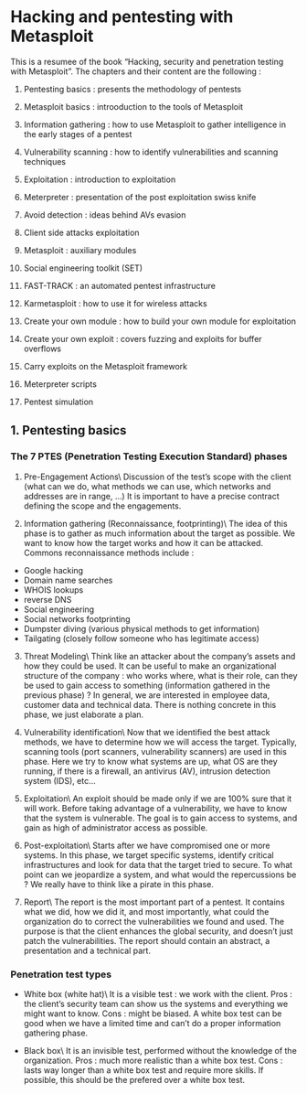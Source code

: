 # Hacking and pentesting with Metasploit

This is a resumee of the book “Hacking, security and penetration testing with Metasploit”.
The chapters and their content are the following :

1. Pentesting basics : presents the methodology of pentests

2. Metasploit basics : introoduction to the tools of Metasploit

3. Information gathering : how to use Metasploit to gather intelligence in the early stages of a pentest

4. Vulnerability scanning : how to identify vulnerabilities and scanning techniques

5. Exploitation : introduction to exploitation

6. Meterpreter : presentation of the post exploitation swiss knife

7. Avoid detection : ideas behind AVs evasion

8. Client side attacks exploitation

9. Metasploit : auxiliary modules

10. Social engineering toolkit (SET)

11. FAST-TRACK : an automated pentest infrastructure

12. Karmetasploit : how to use it for wireless attacks

13. Create your own module : how to build your own module for exploitation

14. Create your own exploit : covers fuzzing and exploits for buffer overflows

15. Carry exploits on the Metasploit framework

16. Meterpreter scripts

17. Pentest simulation

## 1. Pentesting basics

### The 7 PTES (Penetration Testing Execution Standard) phases

1. Pre-Engagement Actions\\
Discussion of the test’s scope with the client (what can we do, what methods we can use, which networks and addresses are in range, …)
It is important to have a precise contract defining the scope and the engagements.

2. Information gathering (Reconnaissance, footprinting)\\
The idea of this phase is to gather as much information about the target as possible. We want to know how the target works and how it can be attacked. Commons reconnaissance methods include :
- Google hacking
- Domain name searches
- WHOIS lookups
- reverse DNS
- Social engineering
- Social networks footprinting
- Dumpster diving (various physical methods to get information)
- Tailgating (closely follow someone who has legitimate access)

3. Threat Modeling\\
Think like an attacker about the company’s assets and how they could be used. It can be useful to make an organizational structure of the company : who works where, what is their role, can they be used to gain access to something (information gathered in the previous phase) ?
In general, we are interested in employee data, customer data and technical data. There is nothing concrete in this phase, we just elaborate a plan.

4. Vulnerability identification\\
Now that we identified the best attack methods, we have to determine how we will access the target. Typically, scanning tools (port scanners, vulnerability scanners) are used in this phase. Here we try to know what systems are up, what OS are they running, if there is a firewall, an antivirus (AV), intrusion detection system (IDS), etc…

5. Exploitation\\
An exploit should be made only if we are 100% sure that it will work. Before taking advantage of a vulnerability, we have to know that the system is vulnerable. The goal is to gain access to systems, and gain as high of administrator access as possible.

6. Post-exploitation\\
Starts after we have compromised one or more systems. In this phase, we target specific systems, identify critical infrastructures and look for data that the target tried to secure. To what point can we jeopardize a system, and what would the repercussions be ?
We really have to think like a pirate in this phase.

7. Report\\
The report is the most important part of a pentest. It contains what we did, how we did it, and most importantly, what could the organization do to correct the vulnerabilities we found and used. The purpose is that the client enhances the global security, and doesn’t just patch the vulnerabilities.
The report should contain an abstract, a presentation and a technical part.

### Penetration test types

* White box (white hat)\\
It is a visible test : we work with the client.
Pros : the client’s security team can show us the systems and everything we might want to know.
Cons : might be biased.
A white box test can be good when we have a limited time and can’t do a proper information gathering phase.

* Black box\\
It is an invisible test, performed without the knowledge of the organization.
Pros : much more realistic than a white box test.
Cons : lasts way longer than a white box test and require more skills.
If possible, this should be the prefered over a white box test.



